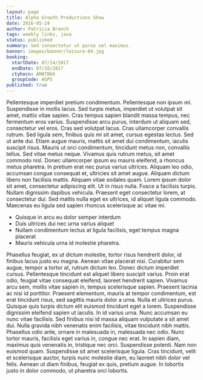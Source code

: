 ```yaml
---
layout: page
title: Alpha Growth Productions Show
date: 2016-05-24
author: Patricia Branch
tags: weekly links, java
status: published
summary: Sed consectetur ut purus vel maximus.
banner: images/banner/leisure-04.jpg
booking:
  startDate: 07/14/2017
  endDate: 07/16/2017
  ctyhocn: AMATBHX
  groupCode: AGPS
published: true
---
```

Pellentesque imperdiet pretium condimentum. Pellentesque non ipsum mi. Suspendisse in mollis lacus. Sed turpis metus, imperdiet ut volutpat sit amet, mattis vitae sapien. Cras tempus sapien blandit massa tempus, nec fermentum eros varius. Suspendisse arcu purus, interdum ut aliquam sed, consectetur vel eros. Cras sed volutpat lacus. Cras ullamcorper convallis rutrum. Sed ligula sem, finibus quis mi sit amet, cursus egestas lectus. Sed ut ante dui. Etiam augue mauris, mattis sit amet dui condimentum, iaculis suscipit risus.
Mauris ut orci condimentum, tincidunt metus non, convallis tellus. Sed vitae metus neque. Vivamus quis rutrum metus, sit amet commodo nisl. Donec ullamcorper ipsum eu mauris eleifend, a rhoncus metus pharetra. In pretium erat nec purus varius ultrices. Aliquam leo odio, accumsan congue consequat et, ultricies sit amet augue. Aliquam dictum libero non facilisis mattis. Aliquam vitae sodales quam. Lorem ipsum dolor sit amet, consectetur adipiscing elit. Ut in risus nulla. Fusce a facilisis turpis. Nullam dignissim dapibus vehicula. Praesent eget consectetur lorem, at consectetur dui. Sed mattis nulla eget ex ultrices, id aliquet ligula commodo. Maecenas eu ligula sed sapien rhoncus scelerisque ac vitae mi.

* Quisque in arcu eu dolor semper interdum
* Duis ultrices dui nec urna varius aliquet
* Nullam condimentum lectus at ligula facilisis, eget tempus magna placerat
* Mauris vehicula urna id molestie pharetra.

Phasellus feugiat, ex ut dictum molestie, tortor risus hendrerit dolor, id finibus lacus justo eu magna. Aenean vitae placerat nisi. Curabitur sem augue, tempor a tortor at, rutrum dictum leo. Donec dictum imperdiet cursus. Pellentesque tincidunt est aliquet libero suscipit varius. Proin erat odio, feugiat vitae consequat eleifend, laoreet hendrerit sapien. Vivamus arcu sem, mollis vitae sapien in, tempus scelerisque sapien. Praesent lacinia ac nisi id porttitor. Praesent elementum, mauris at tempor condimentum, est erat tincidunt risus, sed sagittis mauris dolor a urna. Nulla et ultrices purus.
Quisque quis turpis dictum elit euismod tincidunt eget a lorem. Suspendisse dignissim eleifend sapien ut iaculis. In id varius urna. Nunc accumsan eu nunc vitae facilisis. Sed finibus nisi id massa aliquam vulputate a sit amet dui. Nulla gravida nibh venenatis enim facilisis, vitae tincidunt nibh mattis. Phasellus odio ante, ornare in malesuada in, malesuada nec odio. Nunc tortor mauris, facilisis eget varius in, congue nec erat. In sapien diam, maximus quis venenatis in, tristique nec orci. Suspendisse potenti. Nam non euismod quam. Suspendisse sit amet scelerisque ligula. Cras tincidunt, velit et scelerisque auctor, turpis nunc molestie diam, eu laoreet nibh dolor vel felis. Aenean ut diam finibus, feugiat ex quis, pretium augue. In lobortis justo in dolor commodo, ut pharetra orci lobortis.
